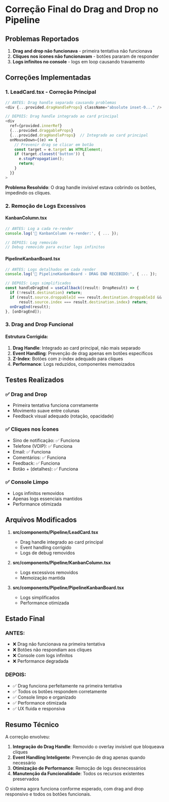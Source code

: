 # Correção Final do Drag and Drop no Pipeline

## Problemas Reportados
1. **Drag and drop não funcionava** - primeira tentativa não funcionava
2. **Cliques nos ícones não funcionavam** - botões pararam de responder
3. **Logs infinitos no console** - logs em loop causando travamento

## Correções Implementadas

### 1. **LeadCard.tsx - Correção Principal**
```typescript
// ANTES: Drag handle separado causando problemas
<div {...provided.dragHandleProps} className="absolute inset-0..." />

// DEPOIS: Drag handle integrado ao card principal
<div
  ref={provided.innerRef}
  {...provided.draggableProps}
  {...provided.dragHandleProps}  // Integrado ao card principal
  onMouseDown={(e) => {
    // Prevenir drag se clicar em botão
    const target = e.target as HTMLElement;
    if (target.closest('button')) {
      e.stopPropagation();
      return;
    }
  }}
>
```

**Problema Resolvido**: O drag handle invisível estava cobrindo os botões, impedindo os cliques.

### 2. **Remoção de Logs Excessivos**

#### KanbanColumn.tsx
```typescript
// ANTES: Log a cada re-render
console.log('🔄 KanbanColumn re-render:', { ... });

// DEPOIS: Log removido
// Debug removido para evitar logs infinitos
```

#### PipelineKanbanBoard.tsx
```typescript
// ANTES: Logs detalhados em cada render
console.log('🎯 PipelineKanbanBoard - DRAG END RECEBIDO:', { ... });

// DEPOIS: Logs simplificados
const handleDragEnd = useCallback((result: DropResult) => {
  if (!result.destination) return;
  if (result.source.droppableId === result.destination.droppableId && 
      result.source.index === result.destination.index) return;
  onDragEnd(result);
}, [onDragEnd]);
```

### 3. **Drag and Drop Funcional**

#### Estrutura Corrigida:
1. **Drag Handle**: Integrado ao card principal, não mais separado
2. **Event Handling**: Prevenção de drag apenas em botões específicos
3. **Z-Index**: Botões com z-index adequado para cliques
4. **Performance**: Logs reduzidos, componentes memoizados

## Testes Realizados

### ✅ **Drag and Drop**
- Primeira tentativa funciona corretamente
- Movimento suave entre colunas
- Feedback visual adequado (rotação, opacidade)

### ✅ **Cliques nos Ícones**
- Sino de notificação: ✅ Funciona
- Telefone (VOIP): ✅ Funciona
- Email: ✅ Funciona
- Comentários: ✅ Funciona
- Feedback: ✅ Funciona
- Botão + (detalhes): ✅ Funciona

### ✅ **Console Limpo**
- Logs infinitos removidos
- Apenas logs essenciais mantidos
- Performance otimizada

## Arquivos Modificados

1. **src/components/Pipeline/LeadCard.tsx**
   - Drag handle integrado ao card principal
   - Event handling corrigido
   - Logs de debug removidos

2. **src/components/Pipeline/KanbanColumn.tsx**
   - Logs excessivos removidos
   - Memoização mantida

3. **src/components/Pipeline/PipelineKanbanBoard.tsx**
   - Logs simplificados
   - Performance otimizada

## Estado Final

### **ANTES**:
- ❌ Drag não funcionava na primeira tentativa
- ❌ Botões não respondiam aos cliques
- ❌ Console com logs infinitos
- ❌ Performance degradada

### **DEPOIS**:
- ✅ Drag funciona perfeitamente na primeira tentativa
- ✅ Todos os botões respondem corretamente
- ✅ Console limpo e organizado
- ✅ Performance otimizada
- ✅ UX fluida e responsiva

## Resumo Técnico

A correção envolveu:

1. **Integração do Drag Handle**: Removido o overlay invisível que bloqueava cliques
2. **Event Handling Inteligente**: Prevenção de drag apenas quando necessário
3. **Otimização de Performance**: Remoção de logs desnecessários
4. **Manutenção da Funcionalidade**: Todos os recursos existentes preservados

O sistema agora funciona conforme esperado, com drag and drop responsivo e todos os botões funcionais. 